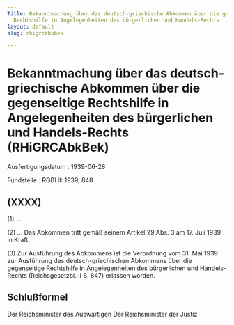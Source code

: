 ```yaml
---
Title: Bekanntmachung über das deutsch-griechische Abkommen über die gegenseitige
  Rechtshilfe in Angelegenheiten des bürgerlichen und Handels-Rechts
layout: default
slug: rhigrcabkbek

---
```


# Bekanntmachung über das deutsch-griechische Abkommen über die gegenseitige Rechtshilfe in Angelegenheiten des bürgerlichen und Handels-Rechts (RHiGRCAbkBek)

Ausfertigungsdatum
:   1939-06-28

Fundstelle
:   RGBl II: 1939, 848



## (XXXX)

(1) ...

(2) ... Das Abkommen tritt gemäß seinem Artikel 29 Abs. 3 am 17. Juli
1939 in Kraft.

(3) Zur Ausführung des Abkommens ist die Verordnung vom 31. Mai 1939
zur Ausführung des deutsch-griechischen Abkommens über die
gegenseitige Rechtshilfe in Angelegenheiten des bürgerlichen und
Handels-Rechts (Reichsgesetzbl. II S. 847) erlassen worden.


## Schlußformel

Der Reichsminister des Auswärtigen
Der Reichsminister der Justiz


